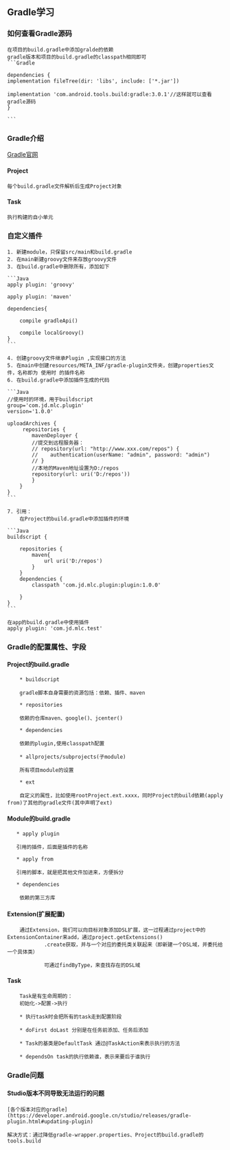 
##	Gradle学习

###	如何查看Gradle源码

    在项目的build.gradle中添加gralde的依赖
    gradle版本和项目的build.gradle的classpath相同即可
    ```Gradle
    
    dependencies {
    implementation fileTree(dir: 'libs', include: ['*.jar'])

    implementation 'com.android.tools.build:gradle:3.0.1'//这样就可以查看gradle源码
    }
    
    ```
### Gradle介绍

[Gradle官网](https://docs.gradle.org/current/dsl/index.html)

#### Project
	
	每个build.gradle文件解析后生成Project对象
	
#### Task

	执行构建的自小单元
 

###	自定义插件
    
    1. 新建module，只保留src/main和build.gradle
    2. 在main新建groovy文件来存放groovy文件
    3. 在build.gradle中删除所有，添加如下
	
    ```Java
    apply plugin: 'groovy'

    apply plugin: 'maven'

    dependencies{

        compile gradleApi()

        compile localGroovy()
    }
    ```
	
    4. 创建groovy文件继承Plugin ,实现接口的方法
    5. 在main中创建resources/META_INF/gradle-plugin文件夹，创建properties文件，名称即为 使用时 的插件名称
    6. 在build.gradle中添加插件生成的代码
	
    ```Java
    //使用时的环境，用于buildscript
    group='com.jd.mlc.plugin'
    version='1.0.0' 

    uploadArchives {
         repositories {
            mavenDeployer {
            //提交到远程服务器：
            // repository(url: "http://www.xxx.com/repos") {
            //    authentication(userName: "admin", password: "admin")
            // }
            //本地的Maven地址设置为D:/repos
            repository(url: uri('D:/repos'))
            }
        }
    }
    ```
	
    7. 引用：
        在Project的build.gradle中添加插件的环境
		
	```Java
	buildscript {

		repositories {
			maven{
				url uri('D:/repos')
			}
		}
		dependencies {
			classpath 'com.jd.mlc.plugin:plugin:1.0.0'
		
		}
	}
	```
	
	在app的build.gradle中使用插件
	apply plugin: 'com.jd.mlc.test'
 
###	Gradle的配置属性、字段

####	Project的build.gradle
    
		* buildscript
        
        gradle脚本自身需要的资源包括：依赖、插件、maven

        * repositories
        
        依赖的仓库maven、google()、jcenter()
        
        * dependencies
        
        依赖的plugin,使用classpath配置
        
        * allprojects/subprojects(子module)
        
        所有项目module的设置
        
        * ext
        
        自定义的属性，比如使用rootProject.ext.xxxx，同时Project的build依赖(apply from)了其他的gradle文件(其中声明了ext)

####	Module的build.gradle
    
       * apply plugin
       
       引用的插件，后面是插件的名称
       
       * apply from
       
       引用的脚本，就是把其他文件加进来，方便拆分
	   
	   * dependencies
        
        依赖的第三方库

####	Extension(扩展配置)
    
        通过Extension，我们可以向目标对象添加DSL扩展，这一过程通过project中的ExtensionContainer来add，通过project.getExtensions()
                .create获取，并与一个对应的委托类关联起来（即新建一个DSL域，并委托给一个具体类）
				
				可通过findByType，来查找存在的DSL域
                
####	Task
    
        Task是有生命周期的：
        初始化->配置->执行
        
        * 执行task时会把所有的task走到配置阶段
        
        * doFirst doLast 分别是在任务前添加、任务后添加
        
        * Task的基类是DefaultTask 通过@TaskAction来表示执行的方法
        
        * dependsOn task的执行依赖谁，表示来要后于谁执行
 
###	Gradle问题

####	Studio版本不同导致无法运行的问题

	[各个版本对应的gradle](https://developer.android.google.cn/studio/releases/gradle-plugin.html#updating-plugin)
	
	解决方式：通过降低gradle-wrapper.properties、Project的build.gradle的tools.build
        
        
        
        
        



